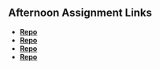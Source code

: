 ## Afternoon Assignment Links

* **[Repo](https://github.com/HiNubby/bcw_2023summer_scoreboard)**
* **[Repo](https://github.com/HiNubby/bcw_2023summer_vampirehunter)**
* **[Repo](https://github.com/HiNubby/bcw_2023summer_icecreamparlor)**
* **[Repo](https://github.com/HiNubby/bcw-2023summer-bossmonster)**
